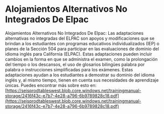 # Alojamientos Alternativos No Integrados De Elpac
Alojamientos Alternativos No Integrados De Elpac: Las adaptaciones alternativas no integradas del ELPAC son apoyos y modificaciones que se brindan a los estudiantes con programas educativos individualizados (IEP) o planes de la Sección 504 para participar en las evaluaciones de dominio del idioma inglés para California (ELPAC). Estas adaptaciones pueden incluir cambios en la forma en que se administra el examen, como la prolongación del tiempo o los descansos, el uso de glosarios bilingües palabra por palabra o instrucciones simplificadas para los exámenes. Estas adaptaciones ayudan a los estudiantes a demostrar su dominio del idioma inglés y, al mismo tiempo, tienen en cuenta sus necesidades de aprendizaje únicas.
Puedes encontrar más sobre esto en: [https://seisprodtableswest.blob.core.windows.net/trainingmanual-storage/2416f43c-e7b7-4e28-a796-6b9789828c18.pdf](https://seisprodtableswest.blob.core.windows.net/trainingmanual-storage/2416f43c-e7b7-4e28-a796-6b9789828c18.pdf)